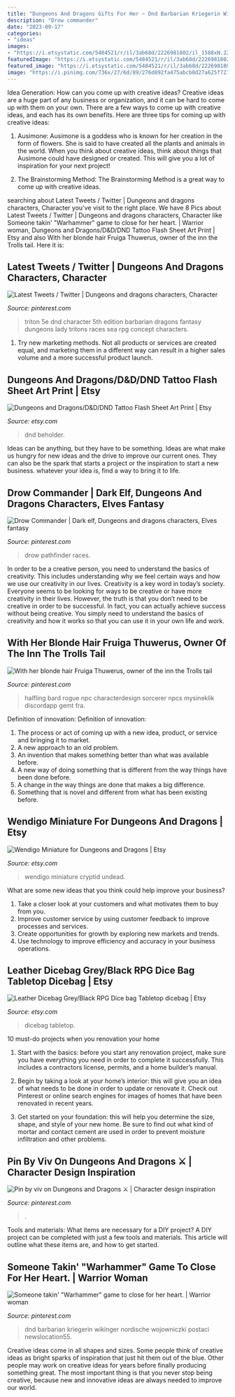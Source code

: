 ```yaml
---
title: "Dungeons And Dragons Gifts For Her ~ Dnd Barbarian Kriegerin Wikinger Nordische Wojowniczki Postaci Newslocation55"
description: "Drow commander"
date: "2023-09-17"
categories:
- "ideas"
images:
- "https://i.etsystatic.com/5484521/r/il/3ab68d/2226981802/il_1588xN.2226981802_u6bf.jpg"
featuredImage: "https://i.etsystatic.com/5484521/r/il/3ab68d/2226981802/il_1588xN.2226981802_u6bf.jpg"
featured_image: "https://i.etsystatic.com/5484521/r/il/3ab68d/2226981802/il_1588xN.2226981802_u6bf.jpg"
image: "https://i.pinimg.com/736x/27/6d/89/276d892fa475abcb8d27a625f721a498.jpg"
---
```



Idea Generation: How can you come up with creative ideas?
Creative ideas are a huge part of any business or organization, and it can be hard to come up with them on your own. There are a few ways to come up with creative ideas, and each has its own benefits. Here are three tips for coming up with creative ideas:
1. Ausimone: Ausimone is a goddess who is known for her creation in the form of flowers. She is said to have created all the plants and animals in the world. When you think about creative ideas, think about things that Ausimone could have designed or created. This will give you a lot of inspiration for your next project!

2. The Brainstorming Method: The Brainstorming Method is a great way to come up with creative ideas.

	

		
searching about Latest Tweets / Twitter | Dungeons and dragons characters, Character you've visit to the right place. We have 8 Pics about Latest Tweets / Twitter | Dungeons and dragons characters, Character like Someone takin&#039; &quot;Warhammer&quot; game to close for her heart. | Warrior woman, Dungeons and Dragons/D&amp;D/DND Tattoo Flash Sheet Art Print | Etsy and also With her blonde hair Fruiga Thuwerus, owner of the inn the Trolls tail. Here it is:
		
    
## Latest Tweets / Twitter | Dungeons And Dragons Characters, Character

<img loading=lazy src="https://i.pinimg.com/736x/2e/9b/4a/2e9b4a7b8c1a6e0d6dcdb2c3ff07c259.jpg" onerror="this.onerror=null;this.src='https://tse1.mm.bing.net/th?id=OIP.P2BLPFRGvXb1t1xc2YI9egHaHf&amp;pid=15.1';" alt="Latest Tweets / Twitter | Dungeons and dragons characters, Character">

_Source: pinterest.com_

>triton 5e dnd character 5th edition barbarian dragons fantasy dungeons lady tritons races sea rpg concept characters. 

	

1. Try new marketing methods. Not all products or services are created equal, and marketing them in a different way can result in a higher sales volume and a more successful product launch.

    
## Dungeons And Dragons/D&amp;D/DND Tattoo Flash Sheet Art Print | Etsy

<img loading=lazy src="https://i.etsystatic.com/11680901/r/il/8faca5/2732768451/il_fullxfull.2732768451_3dvs.jpg" onerror="this.onerror=null;this.src='https://tse3.mm.bing.net/th?id=OIP.ttrNt_m8ul3Tb_S_k_1QMAHaJ4&amp;pid=15.1';" alt="Dungeons and Dragons/D&amp;D/DND Tattoo Flash Sheet Art Print | Etsy">

_Source: etsy.com_

>dnd beholder. 

	

Ideas can be anything, but they have to be something. Ideas are what make us hungry for new ideas and the drive to improve our current ones. They can also be the spark that starts a project or the inspiration to start a new business. whatever your idea is, find a way to bring it to life.

    
## Drow Commander | Dark Elf, Dungeons And Dragons Characters, Elves Fantasy

<img loading=lazy src="https://i.pinimg.com/736x/27/6d/89/276d892fa475abcb8d27a625f721a498.jpg" onerror="this.onerror=null;this.src='https://tse1.mm.bing.net/th?id=OIP.u36qG1NIWqHyOpmAjNigrwHaLn&amp;pid=15.1';" alt="Drow Commander | Dark elf, Dungeons and dragons characters, Elves fantasy">

_Source: pinterest.com_

>drow pathfinder races. 

	

In order to be a creative person, you need to understand the basics of creativity. This includes understanding why we feel certain ways and how we use our creativity in our lives.
Creativity is a key word in today’s society. Everyone seems to be looking for ways to be creative or have more creativity in their lives. However, the truth is that you don’t need to be creative in order to be successful. In fact, you can actually achieve success without being creative. You simply need to understand the basics of creativity and how it works so that you can use it in your own life and work.

    
## With Her Blonde Hair Fruiga Thuwerus, Owner Of The Inn The Trolls Tail

<img loading=lazy src="https://i.pinimg.com/736x/19/9b/51/199b511fa9dd6b2d1ce2c80ea20ccb14.jpg" onerror="this.onerror=null;this.src='https://tse4.mm.bing.net/th?id=OIP.-eA-Avbfub9ttyhyNljPWAHaKs&amp;pid=15.1';" alt="With her blonde hair Fruiga Thuwerus, owner of the inn the Trolls tail">

_Source: pinterest.com_

>halfling bard rogue npc characterdesign sorcerer npcs mysineklik discordapp gemt fra. 

	

Definition of innovation:
Definition of innovation: 
1. The process or act of coming up with a new idea, product, or service and bringing it to market.
2. A new approach to an old problem. 
3. An invention that makes something better than what was available before.
4. A new way of doing something that is different from the way things have been done before.
5. A change in the way things are done that makes a big difference. 
6. Something that is novel and different from what has been existing before. 

    
## Wendigo Miniature For Dungeons And Dragons | Etsy

<img loading=lazy src="https://i.etsystatic.com/21731099/r/il/711ffc/2819868174/il_794xN.2819868174_sai6.jpg" onerror="this.onerror=null;this.src='https://tse2.mm.bing.net/th?id=OIP.jREEoLReX8GltyonurHu7wHaHa&amp;pid=15.1';" alt="Wendigo Miniature for Dungeons and Dragons | Etsy">

_Source: etsy.com_

>wendigo miniature cryptid undead. 

	

What are some new ideas that you think could help improve your business?
1. Take a closer look at your customers and what motivates them to buy from you.
2. Improve customer service by using customer feedback to improve processes and services.
3. Create opportunities for growth by exploring new markets and trends. 
4. Use technology to improve efficiency and accuracy in your business operations.

    
## Leather Dicebag Grey/Black RPG Dice Bag Tabletop Dicebag | Etsy

<img loading=lazy src="https://i.etsystatic.com/5484521/r/il/3ab68d/2226981802/il_1588xN.2226981802_u6bf.jpg" onerror="this.onerror=null;this.src='https://tse3.mm.bing.net/th?id=OIP.6MHIGHVnShNb9PRhJXZldgHaLo&amp;pid=15.1';" alt="Leather Dicebag Grey/Black RPG Dice bag Tabletop dicebag | Etsy">

_Source: etsy.com_

>dicebag tabletop. 

	

10 must-do projects when you renovation your home
1. Start with the basics: before you start any renovation project, make sure you have everything you need in order to complete it successfully. This includes a contractors license, permits, and a home builder’s manual.
2. Begin by taking a look at your home’s interior: this will give you an idea of what needs to be done in order to update or renovate it. Check out Pinterest or online search engines for images of homes that have been renovated in recent years.

3. Get started on your foundation: this will help you determine the size, shape, and style of your new home. Be sure to find out what kind of mortar and contact cement are used in order to prevent moisture infiltration and other problems.


    
## Pin By Viv On Dungeons And Dragons ⚔️ | Character Design Inspiration

<img loading=lazy src="https://i.pinimg.com/736x/07/a7/8f/07a78fefea474ffb513fb1c44f65a0e3.jpg" onerror="this.onerror=null;this.src='https://tse2.mm.bing.net/th?id=OIP.rDskpZvJCu2VKFotxK-_1wHaKf&amp;pid=15.1';" alt="Pin by viv on Dungeons and Dragons ⚔️ | Character design inspiration">

_Source: pinterest.com_

>. 

	

Tools and materials: What items are necessary for a DIY project?
A DIY project can be completed with just a few tools and materials. This article will outline what these items are, and how to get started.

    
## Someone Takin&#039; &quot;Warhammer&quot; Game To Close For Her Heart. | Warrior Woman

<img loading=lazy src="https://i.pinimg.com/originals/58/f1/79/58f17939f536543d6bef04dd56893658.jpg" onerror="this.onerror=null;this.src='https://tse1.mm.bing.net/th?id=OIP.4QI6csVK4nDRMWwbD4pPngHaLL&amp;pid=15.1';" alt="Someone takin&#039; &quot;Warhammer&quot; game to close for her heart. | Warrior woman">

_Source: pinterest.com_

>dnd barbarian kriegerin wikinger nordische wojowniczki postaci newslocation55. 

	

Creative ideas come in all shapes and sizes. Some people think of creative ideas as bright sparks of inspiration that just hit them out of the blue. Other people may work on creative ideas for years before finally producing something great. The most important thing is that you never stop being creative, because new and innovative ideas are always needed to improve our world.

